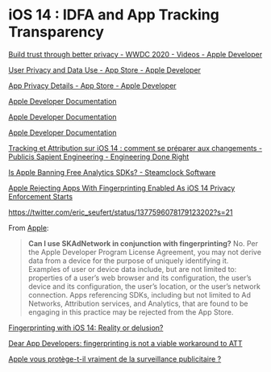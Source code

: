 # iOS 14 : IDFA and App Tracking Transparency

[Build trust through better privacy - WWDC 2020 - Videos - Apple Developer](https://developer.apple.com/wwdc20/10676)

[User Privacy and Data Use - App Store - Apple Developer](https://developer.apple.com/app-store/user-privacy-and-data-use/)

[App Privacy Details - App Store - Apple Developer](https://developer.apple.com/app-store/app-privacy-details/)

[](https://help.apple.com/app-store-connect/#/dev1b4647c5b)

[Apple Developer Documentation](https://developer.apple.com/documentation/apptrackingtransparency/attrackingmanager)

[Apple Developer Documentation](https://developer.apple.com/documentation/adsupport/asidentifiermanager/1614151-advertisingidentifier)

[Apple Developer Documentation](https://developer.apple.com/documentation/storekit/skadnetwork)

[Tracking et Attribution sur iOS 14 : comment se préparer aux changements - Publicis Sapient Engineering - Engineering Done Right](https://blog.engineering.publicissapient.fr/2020/12/03/tracking-et-attribution-sur-ios-14-comment-se-preparer-aux-changements/)

[Is Apple Banning Free Analytics SDKs? - Steamclock Software](https://steamclock.com/blog/2021/02/apple-tracking-analytics-sdks/)

[Apple Rejecting Apps With Fingerprinting Enabled As iOS 14 Privacy Enforcement Starts](https://www.forbes.com/sites/johnkoetsier/2021/04/01/apple-rejecting-apps-with-fingerprinting-enabled-as-ios-14-privacy-enforcement-starts/?sh=5db430063d19)

https://twitter.com/eric_seufert/status/1377596078179123202?s=21

From [Apple](https://developer.apple.com/app-store/user-privacy-and-data-use/):
> **Can I use SKAdNetwork in conjunction with fingerprinting?**
>No. Per the Apple Developer Program License Agreement, you may not derive data from a device for the purpose of uniquely identifying it. Examples of user or device data include, but are not limited to: properties of a user’s web browser and its configuration, the user’s device and its configuration, the user’s location, or the user’s network connection. Apps referencing SDKs, including but not limited to Ad Networks, Attribution services, and Analytics, that are found to be engaging in this practice may be rejected from the App Store.

[Fingerprinting with iOS 14: Reality or delusion?](https://mobiledevmemo.com/fingerprinting-with-att-reality-or-delusion/)

[Dear App Developers: fingerprinting is not a viable workaround to ATT](https://mobiledevmemo.com/dear-app-developers-fingerprinting-is-not-a-viable-workaround-to-att/)

[Apple vous protège-t-il vraiment de la surveillance publicitaire ?](https://www.pixeldetracking.com/fr/apple-protege-surveillance-publicitaire)